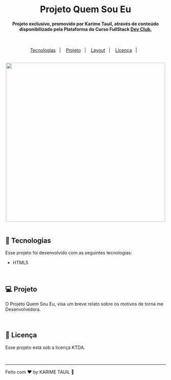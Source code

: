 <h1 align="center"> Projeto Quem Sou Eu </h1>

<h4 align="center"> Projeto exclusivo, promovido por Karime Tauil, através de conteúdo disponibilizado pela Plataforma do Curso FullStack <a href="https://rodolfomori.com.br/devclub" target="_blank"> Dev Club. </a> </h4>

  <br>

<p align="center">
  <a href="#-tecnologias">Tecnologias</a>&nbsp;&nbsp;&nbsp;|&nbsp;&nbsp;&nbsp;
  <a href="#-projeto">Projeto</a>&nbsp;&nbsp;&nbsp;|&nbsp;&nbsp;&nbsp;
  <a href="#-layout">Layout</a>&nbsp;&nbsp;&nbsp;|&nbsp;&nbsp;&nbsp;
  <a href="#memo-licença">Licença</a>&nbsp;&nbsp;&nbsp;|&nbsp;&nbsp;&nbsp;
</p>
    
  <br>

<div align="center">
    <img src="" width="500px">
  </div>


  <br>

## 🚀 Tecnologias

Esse projeto foi desenvolvido com as seguintes tecnologias:

- HTML5

  <br>

## 💻 Projeto

O Projeto Quem Sou Eu, visa um breve relato sobre os motivos de torna me Desenvolvedora. 

  <br>

## :memo: Licença

Esse projeto está sob a licença KTDA.

  <br>

---

Feito com ♥ by KARIME TAUIL :wave:  
